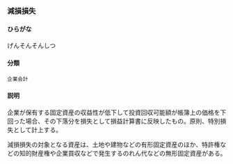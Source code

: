 <div style="display:none;">

## [あ行](securities-terms?id=あ行)
## [か行](securities-terms?id=か行)

</div>

### 減損損失

#### ひらがな

げんそんそんしつ

#### 分類

`企業会計`

#### 説明

企業が保有する固定資産の収益性が低下して投資回収可能額が帳簿上の価格を下回った場合、その下落分を損失として損益計算書に反映したもの。原則、特別損失として計上する。
 
減損損失の対象となる資産は、土地や建物などの有形固定資産のほか、特許権などの知的財産権や企業買収などで発生するのれん代などの無形固定資産がある。

<div style="display:none;">

## [さ行](securities-terms?id=さ行)
## [た行](securities-terms?id=た行)
## [な行](securities-terms?id=な行)
## [は行](securities-terms?id=は行)
## [ま行](securities-terms?id=ま行)
## [や行](securities-terms?id=や行)
## [ら行](securities-terms?id=ら行)
## [わ行](securities-terms?id=わ行)
## [英数字・記号](securities-terms?id=英数字・記号)

</div>

